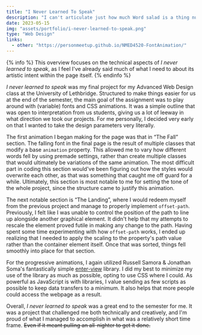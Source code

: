 ```yaml
---
title: "I Never Learned To Speak"
description: "I can't articulate just how much Word salad is a thing numbs my brain."
date: 2023-05-15
img: "assets/portfolio/i-never-learned-to-speak.png"
type: "Web Design"
links:
  - other: "https://personmeetup.github.io/NMED4520-FontAnimation/"
---
```


{% info %} This overview focuses on the technical aspects of *I never learned to speak*, as I feel I've already said much of what I need to about its artistic intent within the page itself. {% endinfo %}

*I never learned to speak* was my final project for my Advanced Web Design class at the University of Lethbridge. Structured to make things easier for us at the end of the semester, the main goal of the assignment was to play around with (variable) fonts and CSS animations. It was a simple outline that was open to interpretation from us students, giving us a lot of leeway in what direction we took our projects. For me personally, I decided very early on that I wanted to take the design parameters very literally.

The first animation I began making for the page was that in “The Fall” section. The falling font in the final page is the result of multiple classes that modify a base `animation` property. This allowed me to vary how different words fell by using premade settings, rather than create multiple classes that would ultimately be variations of the same animation. The most difficult part in coding this section would've been figuring out how the styles would overwrite each other, as that was something that caught me off guard for a while. Ultimately, this section is most notable to me for setting the tone of the whole project, since the structure came to justify this animation.

The next notable section is “The Landing”, where I would redeem myself from the previous project and manage to properly implement `offset-path`. Previously, I felt like I was unable to control the position of the path to line up alongside another graphical element. It didn't help that my attempts to rescale the element proved futile in making any change to the path. Having spent some time experimenting with how `offset-path` works, I ended up realizing that I needed to apply the scaling to the property's path value rather than the container element itself. Once that was sorted, things fell smoothly into place for that section.

For the progressive animations, I again utilized Russell Samora & Jonathan Soma's fantastically simple [enter-view](https://github.com/russellsamora/enter-view) library. I did my best to minimize my use of the library as much as possible, opting to use CSS where I could. As powerful as JavaScript is with libraries, I value sending as few scripts as possible to keep data transfers to a minimum. It also helps that more people could access the webpage as a result.

Overall, *I never learned to speak* was a great end to the semester for me. It was a project that challenged me both technically and creatively, and I'm proud of what I managed to accomplish in what was a relatively short time frame. ~~Even if it meant pulling an all-nighter to get it done.~~